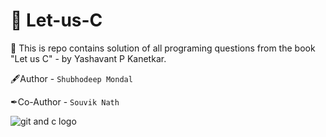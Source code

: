 # 🚀 Let-us-C  

💎 This is repo contains solution of all programing questions from the book "Let us C" - by Yashavant P Kanetkar.

  🖋Author - `Shubhodeep Mondal`

  ✒Co-Author - `Souvik Nath`   
  
  ![git and c logo](https://skillicons.dev/icons?i=git,github,c)

